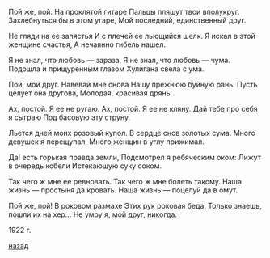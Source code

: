 Пой же, пой. На проклятой гитаре Пальцы пляшут твои вполукруг. Захлебнуться бы в этом угаре, Мой последний, единственный друг.

Не гляди на ее запястья И с плечей ее льющийся шелк. Я искал в этой женщине счастья, А нечаянно гибель нашел.

Я не знал, что любовь — зараза, Я не знал, что любовь — чума. Подошла и прищуренным глазом Хулигана свела с ума.

Пой, мой друг. Навевай мне снова Нашу прежнюю буйную рань. Пусть целует она другова, Молодая, красивая дрянь.

Ах, постой. Я ее не ругаю. Ах, постой. Я ее не кляну. Дай тебе про себя я сыграю Под басовую эту струну.

Льется дней моих розовый купол. В сердце снов золотых сума. Много девушек я перещупал, Много женщин в углу прижимал.

Да! есть горькая правда земли, Подсмотрел я ребяческим оком: Лижут в очередь кобели Истекающую суку соком.

Так чего ж мне ее ревновать. Так чего ж мне болеть такому. Наша жизнь — простыня да кровать. Наша жизнь — поцелуй да в омут.

Пой же, пой! В роковом размахе Этих рук роковая беда. Только знаешь, пошли их на хер… Не умру я, мой друг, никогда.

1922 г.

[назад](./../index.md)
